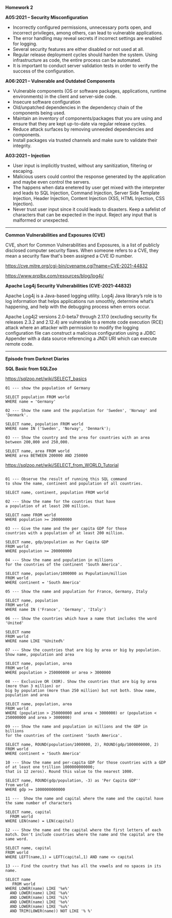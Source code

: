 **Homework 2**

**A05:2021 – Security Misconfiguration**

- Incorrectly configured permissions, unnecessary ports open, and incorrect privileges, among others, can lead to vulnerable applications.
- The error handling may reveal secrets if incorrect settings are enabled for logging. 
- Several security features are either disabled or not used at all.
- Regular release deployment cycles should harden the system. Using infrastructure as code, the entire process can be automated.
- It is important to conduct server validation tests in order to verify the success of the configuration.

**A06:2021 – Vulnerable and Outdated Components**

- Vulnerable components (OS or software packages, applications, runtime environments) in the client and server-side code.
- Insecure software configuration
- Old/unpatched dependencies in the dependency chain of the components being used.
- Maintain an inventory of components/packages that you are using and ensure that they are kept up-to-date via regular release cycles.
- Reduce attack surfaces by removing unneeded dependencies and components.
- Install packages via trusted channels and make sure to validate their integrity.

**A03:2021 – Injection**

- User input is implicitly trusted, without any sanitization, filtering or escaping.
- Malicious users could control the response generated by the application and maybe even control the servers.
- The happens when data enetered by user get mixed with the interpreter and leads to SQL Injection, Command Injection, Server Side Template Injection, Header Injection, Content Injection (XSS, HTML Injection, CSS Injection).
- Never trust user input since it could leads to disasters. Keep a safelist of characters that can be expected in the input. Reject any input that is malformed or unexpected.

---

**Common Vulnerabilities and Exposures (CVE)**

CVE, short for Common Vulnerabilities and Exposures, is a list of publicly disclosed computer security flaws. When someone refers to a CVE, they mean a security flaw that's been assigned a CVE ID number.

https://cve.mitre.org/cgi-bin/cvename.cgi?name=CVE-2021-44832

https://www.prplbx.com/resources/blog/log4j/

**Apache Log4j Security Vulnerabilities (CVE-2021-44832)**

Apache Log4j is a Java-based logging utility. Log4j Java library’s role is to log information that helps applications run smoothly, determine what’s happening, and help with the debugging process when errors occur.

Apache Log4j2 versions 2.0-beta7 through 2.17.0 (excluding security fix releases 2.3.2 and 2.12.4) are vulnerable to a remote code execution (RCE) attack where an attacker with permission to modify the logging configuration file can construct a malicious configuration using a JDBC Appender with a data source referencing a JNDI URI which can execute remote code.

---

**Episode from Darknet Diaries**



**SQL Basic from SQLZoo**

https://sqlzoo.net/wiki/SELECT_basics
```
01 --- show the population of Germany
 
SELECT population FROM world
WHERE name = 'Germany'

02 --- Show the name and the population for 'Sweden', 'Norway' and 'Denmark'.

SELECT name, population FROM world
WHERE name IN ('Sweden', 'Norway', 'Denmark');

03 --- Show the country and the area for countries with an area between 200,000 and 250,000.

SELECT name, area FROM world
WHERE area BETWEEN 200000 AND 250000
```
https://sqlzoo.net/wiki/SELECT_from_WORLD_Tutorial

```

01 --- Observe the result of running this SQL command
to show the name, continent and population of all countries.

SELECT name, continent, population FROM world

02 --- Show the name for the countries that have 
a population of at least 200 million. 

SELECT name FROM world
WHERE population >= 200000000

03 --- Give the name and the per capita GDP for those 
countries with a population of at least 200 million.

SELECT name, gdp/population as Per Capita GDP 
FROM world
WHERE population >= 200000000

04 --- Show the name and population in millions 
for the countries of the continent 'South America'.

SELECT name, population/1000000 as Population/million
FROM world
WHERE continent = 'South America'

05 --- Show the name and population for France, Germany, Italy

SELECT name, population
FROM world
WHERE name IN ('France', 'Germany', 'Italy')

06 --- Show the countries which have a name that includes the word 'United'

SELECT name
FROM world
WHERE name LIKE '%United%'

07 --- Show the countries that are big by area or big by population. Show name, population and area

SELECT name, population, area
FROM world
WHERE population > 250000000 or area > 3000000

08 --- Exclusive OR (XOR). Show the countries that are big by area (more than 3 million) or 
big by population (more than 250 million) but not both. Show name, population and area

SELECT name, population, area
FROM world
WHERE (population > 250000000 and area < 3000000) or (population < 250000000 and area > 3000000)

09 --- Show the name and population in millions and the GDP in billions 
for the countries of the continent 'South America'.

SELECT name, ROUND(population/1000000, 2), ROUND(gdp/1000000000, 2)
FROM world
WHERE continent = 'South America'

10 --- Show the name and per-capita GDP for those countries with a GDP of at least one trillion 1000000000000; 
that is 12 zeros). Round this value to the nearest 1000.

SELECT name, ROUND(gdp/population, -3) as 'Per Capita GDP''
from world
WHERE gdp >= 1000000000000
 
11 ---  Show the name and capital where the name and the capital have the same number of characters

SELECT name, capital
  FROM world
WHERE LEN(name) = LEN(capital)

12 --- Show the name and the capital where the first letters of each match. Don't include countries where the name and the capital are the same word.

SELECT name, capital 
FROM world
WHERE LEFT(name,1) = LEFT(capital,1) AND name <> capital

13 --- Find the country that has all the vowels and no spaces in its name.

SELECT name
   FROM world
WHERE LOWER(name) LIKE '%e%'
  AND LOWER(name) LIKE '%a%'
  AND LOWER(name) LIKE '%i%'
  AND LOWER(name) LIKE '%o%'
  AND LOWER(name) LIKE '%u%'
  AND TRIM(LOWER(name)) NOT LIKE '% %'
